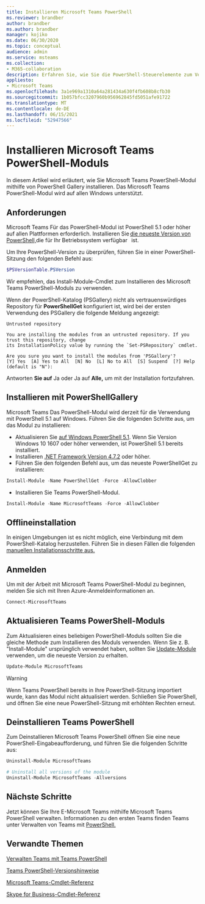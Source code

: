 ```yaml
---
title: Installieren Microsoft Teams PowerShell
ms.reviewer: brandber
author: brandber
ms.author: brandber
manager: kojiko
ms.date: 06/30/2020
ms.topic: conceptual
audience: admin
ms.service: msteams
ms.collection:
- M365-collaboration
description: Erfahren Sie, wie Sie die PowerShell-Steuerelemente zum Verwalten von Microsoft Teams.
appliesto:
- Microsoft Teams
ms.openlocfilehash: 3a1e969a1310a64a281434a630f4fb608b8cfb30
ms.sourcegitcommit: 1b057bfcc3207960b956962845fd5051afe91722
ms.translationtype: MT
ms.contentlocale: de-DE
ms.lasthandoff: 06/15/2021
ms.locfileid: "52947566"
---
```

# <a name="install-microsoft-teams-powershell-module"></a>Installieren Microsoft Teams PowerShell-Moduls

In diesem Artikel wird erläutert, wie Sie Microsoft Teams PowerShell-Modul mithilfe von PowerShell Gallery installieren. Das Microsoft Teams PowerShell-Modul wird auf allen Windows unterstützt. 

## <a name="requirements"></a>Anforderungen

Microsoft Teams Für das PowerShell-Modul ist PowerShell 5.1 oder höher auf allen Plattformen erforderlich. Installieren Sie [die neueste Version von PowerShell,](/powershell/scripting/install/installing-powershell)die für Ihr Betriebssystem verfügbar   ist. 

Um Ihre PowerShell-Version zu überprüfen, führen Sie in einer PowerShell-Sitzung den folgenden Befehl aus: 

```powershell
$PSVersionTable.PSVersion 
```
Wir empfehlen, das Install-Module-Cmdlet zum Installieren des Microsoft Teams PowerShell-Moduls zu verwenden. 
 
Wenn der PowerShell-Katalog (PSGallery) nicht als vertrauenswürdiges Repository für **PowerShellGet** konfiguriert ist, wird bei der ersten Verwendung des PSGallery die folgende Meldung angezeigt:

```console
Untrusted repository

You are installing the modules from an untrusted repository. If you trust this repository, change
its InstallationPolicy value by running the `Set-PSRepository` cmdlet.

Are you sure you want to install the modules from 'PSGallery'?
[Y] Yes  [A] Yes to All  [N] No  [L] No to All  [S] Suspend  [?] Help (default is "N"):
```

Antworten **Sie auf** Ja oder Ja auf **Alle,** um mit der Installation fortzufahren.

## <a name="installing-using-the-powershellgallery"></a>Installieren mit PowerShellGallery

Microsoft Teams Das PowerShell-Modul wird derzeit für die Verwendung mit PowerShell 5.1 auf Windows. Führen Sie die folgenden Schritte aus, um das Modul zu installieren: 

- Aktualisieren Sie [auf Windows PowerShell 5.1](/powershell/scripting/windows-powershell/install/installing-windows-powershell#upgrading-existing-windows-powershell). Wenn Sie Version Windows 10 1607 oder höher verwenden, ist PowerShell 5.1 bereits installiert. 
- Installieren [.NET Framework Version 4.7.2](/dotnet/framework/install) oder höher. 
- Führen Sie den folgenden Befehl aus, um das neueste PowerShellGet zu installieren:
 
```powershell
Install-Module -Name PowerShellGet -Force -AllowClobber
```
- Installieren Sie Teams PowerShell-Modul.

```powershell
Install-Module -Name MicrosoftTeams -Force -AllowClobber
```

## <a name="offline-installation"></a>Offlineinstallation 

In einigen Umgebungen ist es nicht möglich, eine Verbindung mit dem PowerShell-Katalog herzustellen. Führen Sie in diesen Fällen die folgenden [manuellen Installationsschritte aus.](https://aka.ms/psgallery-manualdownload)  

## <a name="sign-in"></a>Anmelden

Um mit der Arbeit mit Microsoft Teams PowerShell-Modul zu beginnen, melden Sie sich mit Ihren Azure-Anmeldeinformationen an.

```PowerShell
Connect-MicrosoftTeams 
``` 

## <a name="update-teams-powershell-module"></a>Aktualisieren Teams PowerShell-Moduls

Zum Aktualisieren eines beliebigen PowerShell-Moduls sollten Sie die gleiche Methode zum Installieren des Moduls verwenden. Wenn Sie z. B. "Install-Module" ursprünglich verwendet haben, sollten Sie [Update-Module](/powershell/module/powershellget/update-module) verwenden, um die neueste Version zu erhalten.  

```powershell
Update-Module MicrosoftTeams
```

> [!WARNING]
> Wenn Teams PowerShell bereits in Ihre PowerShell-Sitzung importiert wurde, kann das Modul nicht aktualisiert werden. Schließen Sie PowerShell, und öffnen Sie eine neue PowerShell-Sitzung mit erhöhten Rechten erneut.


## <a name="uninstall-teams-powershell"></a>Deinstallieren Teams PowerShell

Zum Deinstallieren Microsoft Teams PowerShell öffnen Sie eine neue PowerShell-Eingabeaufforderung, und führen Sie die folgenden Schritte aus: 

```powershell
Uninstall-Module MicrosoftTeams

# Uninstall all versions of the module
Uninstall-Module MicrosoftTeams -Allversions 
```

## <a name="next-steps"></a>Nächste Schritte 

Jetzt können Sie Ihre E-Microsoft Teams mithilfe Microsoft Teams PowerShell verwalten. Informationen zu den ersten Teams finden Teams unter Verwalten von Teams mit [PowerShell.](teams-powershell-managing-teams.md) 

## <a name="related-topics"></a>Verwandte Themen

[Verwalten Teams mit Teams PowerShell](teams-powershell-managing-teams.md)

[Teams PowerShell-Versionshinweise](teams-powershell-release-notes.md)

[Microsoft Teams-Cmdlet-Referenz](/powershell/teams/?view=teams-ps)

[Skype for Business-Cmdlet-Referenz](/powershell/skype/intro?view=skype-ps)
